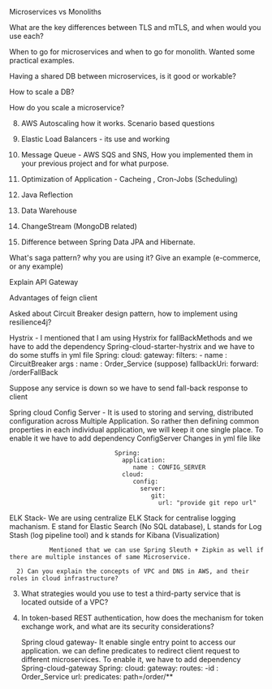 Microservices vs Monoliths

What are the key differences between TLS and mTLS, and when would you use each?


When to go for microservices and when to go for monolith. Wanted some practical examples.

Having a shared DB between microservices, is it good or workable?

How to scale a DB?

How do you scale a microservice?

8. AWS Autoscaling how it works. Scenario based questions

9. Elastic Load Balancers - its use and working

10. Message Queue - AWS SQS and SNS, How you implemented them in your previous project and for what purpose.

11. Optimization of Application - Cacheing , Cron-Jobs (Scheduling)

12. Java Reflection

13. Data Warehouse

14. ChangeStream (MongoDB related)

15. Difference between Spring Data JPA and Hibernate.


What's saga pattern? why you are using it? Give an example (e-commerce, or any example)

Explain API Gateway

Advantages of feign client

Asked about Circuit Breaker design
pattern, how to implement using resilience4j?

Hystrix - I mentioned that I am using Hystrix for fallBackMethods and we have to add the dependency  Spring-cloud-starter-hystrix and we have to do some stuffs in yml file
	    Spring:
		  cloud:
		     gateway: 
			    filters:
				   - name : CircuitBreaker
				     args : name : Order_Service (suppose)
					 fallbackUri: forward: /orderFallBack
		
Suppose any service is down so we have to send fall-back response to client 


Spring cloud Config Server - It is used to storing and serving, distributed configuration across Multiple Application. 
	                             So rather then defining common properties in each individual application, we will keep it one single place.
								 To enable it we have to add dependency ConfigServer
								 Changes in yml file like
								 
								 Spring: 
								   application:
								      name : CONFIG_SERVER
								   cloud:
								      config:
									    server: 
										   git:
										     url: "provide git repo url"


ELK Stack- We are using centralize ELK Stack for centralise logging machanism.
	           E stand for Elastic Search (No SQL database), L stands for Log Stash (log pipeline tool) and k stands for Kibana (Visualization)
			   
			   Mentioned that we can use Spring Sleuth + Zipkin as well if there are multiple instances of same Microservice.

      2) Can you explain the concepts of VPC and DNS in AWS, and their roles in cloud infrastructure?
3) What strategies would you use to test a third-party service that is located outside of a VPC?
4) In token-based REST authentication, how does the mechanism for token exchange work, and what are its security considerations?

			   
	Spring cloud gateway- It enable single entry point to access our application. we can define predicates to redirect client request to different microservices. 
	                      To enable it, we have to add dependency Spring-cloud-gateway
						  Spring: 
						     cloud:
							    gateway:
								 routes:
								    -id : Order_Service
                                     url:
                                     predicates:
                                       path=/order/**
